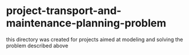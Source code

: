 # project-transport-and-maintenance-planning-problem
this directory was created for projects aimed at modeling and solving the problem described above
